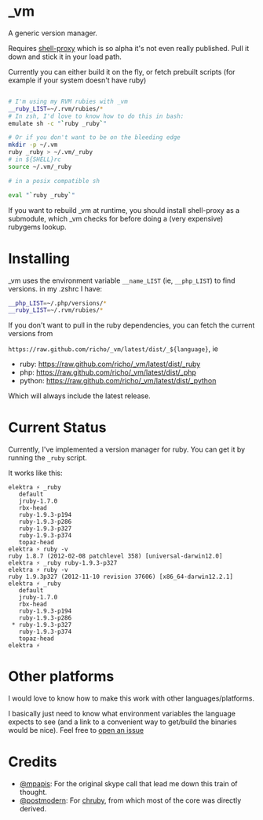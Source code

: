 _vm
===

A generic version manager.

Requires [shell-proxy][2] which is so alpha it's not even really published.
Pull it down and stick it in your load path.

Currently you can either build it on the fly, or fetch prebuilt scripts (for
example if your system doesn't have ruby)

```bash

# I'm using my RVM rubies with _vm
__ruby_LIST=~/.rvm/rubies/*
# In zsh, I'd love to know how to do this in bash:
emulate sh -c "`ruby _ruby`"

# Or if you don't want to be on the bleeding edge
mkdir -p ~/.vm
ruby _ruby > ~/.vm/_ruby
# in ${SHELL}rc
source ~/.vm/_ruby

# in a posix compatible sh

eval "`ruby _ruby`"

```
If you want to rebuild _vm at runtime, you should install shell-proxy as a
submodule, which _vm checks for before doing a (very expensive) rubygems lookup.

# Installing

\_vm uses the environment variable `__name_LIST` (ie, `__php_LIST`) to find versions. in my .zshrc I have:

```bash
__php_LIST=~/.php/versions/*
__ruby_LIST=~/.rvm/rubies/*
```

If you don't want to pull in the ruby dependencies, you can fetch the current versions from

`https://raw.github.com/richo/_vm/latest/dist/_${language}`, ie

* ruby: https://raw.github.com/richo/_vm/latest/dist/_ruby
* php: https://raw.github.com/richo/_vm/latest/dist/_php
* python: https://raw.github.com/richo/_vm/latest/dist/_python

Which will always include the latest release.

# Current Status

Currently, I've implemented a version manager for ruby. You can get it by
running the `_ruby` script.

It works like this:

```
elektra ⚡ _ruby
   default
   jruby-1.7.0
   rbx-head
   ruby-1.9.3-p194
   ruby-1.9.3-p286
   ruby-1.9.3-p327
   ruby-1.9.3-p374
   topaz-head
elektra ⚡ ruby -v
ruby 1.8.7 (2012-02-08 patchlevel 358) [universal-darwin12.0]
elektra ⚡ _ruby ruby-1.9.3-p327
elektra ⚡ ruby -v
ruby 1.9.3p327 (2012-11-10 revision 37606) [x86_64-darwin12.2.1]
elektra ⚡ _ruby
   default
   jruby-1.7.0
   rbx-head
   ruby-1.9.3-p194
   ruby-1.9.3-p286
 * ruby-1.9.3-p327
   ruby-1.9.3-p374
   topaz-head
elektra ⚡
```

# Other platforms

I would love to know how to make this work with other languages/platforms.

I basically just need to know what environment variables the language expects
to see (and a link to a convenient way to get/build the binaries would be nice).
Feel free to [open an issue](https://github.com/richo/_vm/issues)

# Credits

* [@mpapis](https://twitter.com/mpapis): For the original skype call that lead me down this train of thought.
* [@postmodern](https://twitter.com/postmodern_mod3): For [chruby][1], from which most of the core was directly derived.


[1]: https://github.com/postmodern/chruby
[2]: https://github.com/richo/shell-proxy
